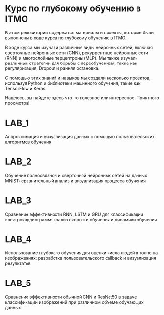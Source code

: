 # Курс по глубокому обучению в ITMO

В этом репозитории содержатся материалы и проекты, которые были выполнены в ходе курса по глубокому обучению в ITMO.

В ходе курса мы изучали различные виды нейронных сетей, включая сверточные нейронные сети (CNN), рекуррентные нейронные сети (RNN) и многослойные перцептроны (MLP). Мы также изучали различные стратегии для борьбы с переобучением, такие как регуляризация, Dropout и ранняя остановка.

С помощью этих знаний и навыков мы создали несколько проектов, используя Python и библиотеки машинного обучения, такие как TensorFlow и Keras.

Надеюсь, вы найдете здесь что-то полезное или интересное. Приятного просмотра!




# LAB_1 
Аппроксимация и визуализация данных с помощью пользовательских алгоритмов обучения

# LAB_2
Обучение полносвязной и сверточной нейронных сетей на данных MNIST: сравнительный анализ и визуализация процесса обучения

# LAB_3
Сравнение эффективности RNN, LSTM и GRU для классификации электрокардиограмм: анализ скорости обучения и динамики обучения

# LAB_4
Использование глубокого обучения для оценки числа людей в толпе на изображениях: разработка пользовательского callback и визуализация результатов

# LAB_5
Сравнение эффективности обычной CNN и ResNet50 в задаче классификации изображений при различном объеме обучающих данных
